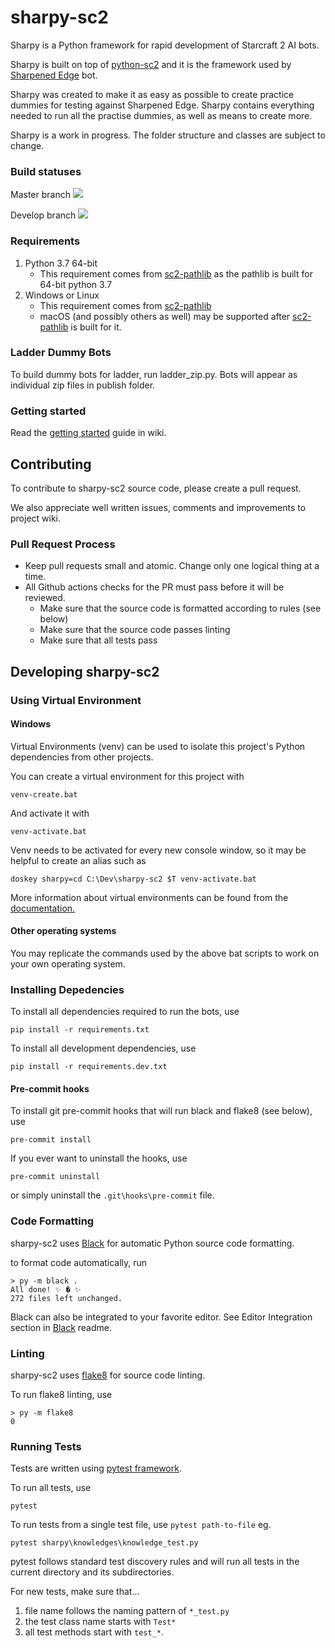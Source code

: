 # sharpy-sc2

Sharpy is a Python framework for rapid development of Starcraft 2 AI bots.

Sharpy is built on top of [python-sc2](https://github.com/BurnySc2/python-sc2) and it is the framework used by [Sharpened Edge](https://ai-arena.net/bots/40/) bot.

Sharpy was created to make it as easy as possible to create practice dummies for testing against Sharpened Edge. Sharpy contains everything needed to run all the practise dummies, as well as means to create more.

Sharpy is a work in progress. The folder structure and classes are subject to change.

### Build statuses

Master branch ![](https://github.com/DrInfy/sharpy-sc2/workflows/Python%20actions/badge.svg?branch=master)

Develop branch ![](https://github.com/DrInfy/sharpy-sc2/workflows/Python%20actions/badge.svg?branch=develop)

### Requirements

1. Python 3.7 64-bit
   * This requirement comes from [sc2-pathlib](https://github.com/DrInfy/sc2-pathlib) as the pathlib is built for 64-bit python 3.7
1. Windows or Linux
   * This requirement comes from [sc2-pathlib](https://github.com/DrInfy/sc2-pathlib)
   * macOS (and possibly others as well) may be supported after [sc2-pathlib](https://github.com/DrInfy/sc2-pathlib) is built for it.

### Ladder Dummy Bots

To build dummy bots for ladder, run ladder_zip.py. Bots will appear as individual zip files in publish folder.

### Getting started

Read the [getting started](https://github.com/DrInfy/sharpy-sc2/wiki/1.-Getting-Started) guide in wiki.

## Contributing

To contribute to sharpy-sc2 source code, please create a pull request.

We also appreciate well written issues, comments and improvements to project wiki.

### Pull Request Process

* Keep pull requests small and atomic. Change only one logical thing at a time.
* All Github actions checks for the PR must pass before it will be reviewed.
    * Make sure that the source code is formatted according to rules (see below)
    * Make sure that the source code passes linting
    * Make sure that all tests pass

## Developing sharpy-sc2

### Using Virtual Environment

#### Windows

Virtual Environments (venv) can be used to isolate this project's Python dependencies from other projects.

You can create a virtual environment for this project with

```
venv-create.bat
```

And activate it with

```
venv-activate.bat
```

Venv needs to be activated for every new console window, so it may be helpful to create an alias such as
```
doskey sharpy=cd C:\Dev\sharpy-sc2 $T venv-activate.bat
```

More information about virtual environments can be found from the [documentation.](https://docs.python.org/3.6/tutorial/venv.html)

#### Other operating systems

You may replicate the commands used by the above bat scripts to work on your own operating system. 

### Installing Depedencies

To install all dependencies required to run the bots, use

```
pip install -r requirements.txt
```

To install all development dependencies, use

```
pip install -r requirements.dev.txt
```

#### Pre-commit hooks

To install git pre-commit hooks that will run black and flake8 (see below), use

```
pre-commit install
```

If you ever want to uninstall the hooks, use

```
pre-commit uninstall
```

or simply uninstall the `.git\hooks\pre-commit` file.

### Code Formatting

sharpy-sc2 uses [Black](https://pypi.org/project/black/) for automatic Python source code formatting.

to format code automatically, run 

```
> py -m black .
All done! ✨ � ✨
272 files left unchanged.
```

Black can also be integrated to your favorite editor. See Editor Integration section in [Black](https://pypi.org/project/black/#editor-integration) readme.

### Linting

sharpy-sc2 uses [flake8](https://pypi.org/project/flake8/) for source code linting.

To run flake8 linting, use

```
> py -m flake8
0
```

### Running Tests

Tests are written using [pytest framework](https://docs.pytest.org/en/latest/getting-started.html).

To run all tests, use

```
pytest
```

To run tests from a single test file, use `pytest path-to-file` eg.

```
pytest sharpy\knowledges\knowledge_test.py
```

pytest follows standard test discovery rules and will run all tests in the current directory and its subdirectories.

For new tests, make sure that...
1. file name follows the naming pattern of `*_test.py`
1. the test class name starts with `Test*`
1. all test methods start with `test_*`.
